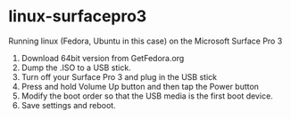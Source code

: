 # linux-surfacepro3
Running linux (Fedora, Ubuntu in this case) on the Microsoft Surface Pro 3

   1. Download 64bit version from GetFedora.org
   2. Dump the .ISO to a USB stick.
   3. Turn off your Surface Pro 3 and plug in the USB stick
   4. Press and hold Volume Up button and then tap the Power button
   5. Modify the boot order so that the USB media is the first boot device.
   6. Save settings and reboot.

